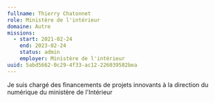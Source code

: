 ```yaml
---
fullname: Thierry Chatonnet
role: Ministère de l'intérieur
domaine: Autre
missions:
  - start: 2021-02-24
    end: 2023-02-24
    status: admin
    employer: Ministère de l'intérieur
uuid: 5abd5662-0c29-4f33-ac12-226039582bea
---
```

Je suis chargé des financements de projets innovants à la direction du numérique du ministère de l'Intérieur